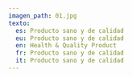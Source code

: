 ```yaml
---
imagen_path: 01.jpg
texto:
  es: Producto sano y de calidad
  eu: Producto sano y de calidad
  en: Health & Quality Product
  fr: Producto sano y de calidad
  it: Producto sano y de calidad
---
```

